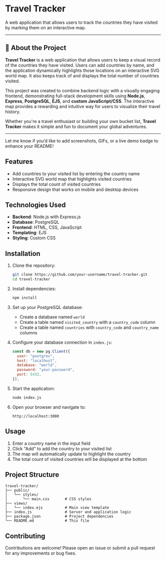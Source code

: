 # Travel Tracker

A web application that allows users to track the countries they have visited by marking them on an interactive map.

---

## 📍 About the Project

**Travel Tracker** is a web application that allows users to keep a visual record of the countries they have visited. Users can add countries by name, and the application dynamically highlights those locations on an interactive SVG world map. It also keeps track of and displays the total number of countries visited.

This project was created to combine backend logic with a visually engaging frontend, demonstrating full-stack development skills using **Node.js**, **Express**, **PostgreSQL**, **EJS**, and **custom JavaScript/CSS**. The interactive map provides a rewarding and intuitive way for users to visualize their travel history.

Whether you're a travel enthusiast or building your own bucket list, **Travel Tracker** makes it simple and fun to document your global adventures.

---

Let me know if you’d like to add screenshots, GIFs, or a live demo badge to enhance your README!


## Features

- Add countries to your visited list by entering the country name
- Interactive SVG world map that highlights visited countries
- Displays the total count of visited countries
- Responsive design that works on mobile and desktop devices

## Technologies Used

- **Backend**: Node.js with Express.js
- **Database**: PostgreSQL
- **Frontend**: HTML, CSS, JavaScript
- **Templating**: EJS
- **Styling**: Custom CSS

## Installation

1. Clone the repository:
   ```bash
   git clone https://github.com/your-username/travel-tracker.git
   cd travel-tracker
   ```

2. Install dependencies:
   ```bash
   npm install
   ```

3. Set up your PostgreSQL database:
   - Create a database named `world`
   - Create a table named `visited_country` with a `country_code` column
   - Create a table named `countries` with `country_code` and `country_name` columns

4. Configure your database connection in `index.js`:
   ```javascript
   const db = new pg.Client({
     user: "postgres",
     host: "localhost",
     database: "world",
     password: "your-password",
     port: 5432,
   });
   ```

5. Start the application:
   ```bash
   node index.js
   ```

6. Open your browser and navigate to:
   ```
   http://localhost:3000
   ```

## Usage

1. Enter a country name in the input field
2. Click "Add" to add the country to your visited list
3. The map will automatically update to highlight the country
4. The total count of visited countries will be displayed at the bottom

## Project Structure

```
travel-tracker/
├── public/
│   └── styles/
│       └── main.css       # CSS styles
├── views/
│   └── index.ejs          # Main view template
├── index.js               # Server and application logic
├── package.json           # Project dependencies
└── README.md              # This file
```

## Contributing

Contributions are welcome! Please open an issue or submit a pull request for any improvements or bug fixes.

